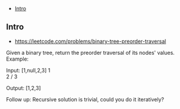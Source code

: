 - [Intro](#intro)

## Intro

- https://leetcode.com/problems/binary-tree-preorder-traversal

Given a binary tree, return the preorder traversal of its nodes' values.
Example:

Input: [1,null,2,3]
   1
    \
     2
    /
   3

Output: [1,2,3]

Follow up: Recursive solution is trivial, could you do it iteratively?
